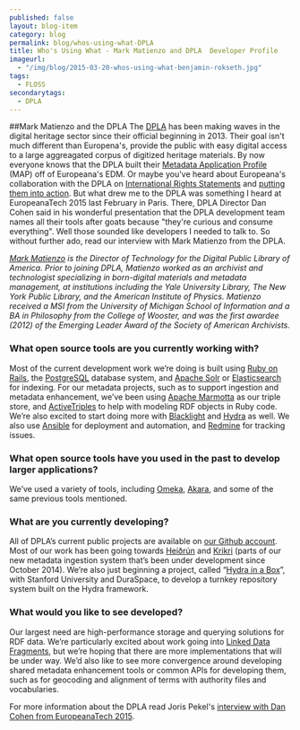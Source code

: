 ```yaml
---
published: false
layout: blog-item
category: blog
permalink: blog/whos-using-what-DPLA
title: Who's Using What - Mark Matienzo and DPLA  Developer Profile
imageurl: 
  - "/img/blog/2015-03-20-whos-using-what-benjamin-rokseth.jpg"
tags: 
  - FLOSS
secondarytags:
  - DPLA
---
```

##Mark Matienzo and the DPLA
The [DPLA](http://dp.la/) has been making waves in the digital heritage sector since their official beginning in 2013. Their goal isn't much different than Europena's, provide the public with easy digital access to a large aggreagated corpus of digitized heritage materials. By now everyone knows that the DPLA built their [Metadata Application Profile](http://dp.la/info/developers/map/) (MAP) off of Europeana's EDM. Or maybe you've heard about Europeana's collaboration with the DPLA on [International Rights Statements](http://pro.europeana.eu/blogpost/the-principles-for-establishing-international-interoperable-righ) and [putting them into action](http://pro.europeana.eu/blogpost/developing-and-implementing-a-technical-framework-for-interopera). But what drew me to the DPLA was something I heard at EuropeanaTech 2015 last February in Paris. There, DPLA Director Dan Cohen said in his wonderful presentation that the DPLA development team names all their tools after goats because "they're curious and consume everything". Well those sounded like developers I needed to talk to. So without further ado, read our interview with Mark Matienzo from the DPLA.  

*[Mark Matienzo](http://matienzo.org/) is the Director of Technology for the Digital Public Library of America. Prior to joining DPLA, Matienzo worked as an archivist and technologist specializing in born-digital materials and metadata management, at institutions including the Yale University Library, The New York Public Library, and the American Institute of Physics. Matienzo received a MSI from the University of Michigan School of Information and a BA in Philosophy from the College of Wooster, and was the first awardee (2012) of the Emerging Leader Award of the Society of American Archivists.*

### What open source tools are you currently working with?

Most of the current development work we’re doing is built using [Ruby on Rails](http://rubyonrails.org/), the [PostgreSQL](http://www.postgresql.org/) database system, and [Apache Solr](http://lucene.apache.org/solr/) or [Elasticsearch](https://www.elastic.co/) for indexing. For our metadata projects, such as to support ingestion and metadata enhancement, we’ve been using [Apache Marmotta](http://marmotta.apache.org/) as our triple store, and [ActiveTriples](https://github.com/ActiveTriples/ActiveTriples) to help with modeling RDF objects in Ruby code. We’re also excited to start doing more with [Blacklight](http://projectblacklight.org/) and [Hydra](http://projecthydra.org/) as well. We also use [Ansible](http://www.ansible.com/home) for deployment and automation, and [Redmine](https://www.redmine.org/) for tracking issues.

### What open source tools have you used in the past to develop larger applications?

We’ve used a variety of tools, including [Omeka](http://omeka.org/), [Akara](http://akara.info/), and some of the same previous tools mentioned.

### What are you currently developing? 

All of DPLA’s current public projects are available on [our Github account](https://github.com/dpla). Most of our work has been going towards [Heiðrún](https://digitalpubliclibraryofamerica.atlassian.net/wiki/display/TECH/Heidrun) and [Krikri](https://github.com/dpla/KriKri) (parts of our new metadata ingestion system that’s been under development since October 2014). We’re also just beginning a project, called “[Hydra in a Box](http://dp.la/info/2015/04/15/far-reaching-hydra-in-a-box-joint-initiative-funded-by-imls/)”, with Stanford University and DuraSpace, to develop a turnkey repository system built on the Hydra framework. 

### What would you like to see developed?

Our largest need are high-performance storage and querying solutions for RDF data. We’re particularly excited about work going into [Linked Data Fragments](http://linkeddatafragments.org/), but we’re hoping that there are more implementations that will be under way. We’d also like to see more convergence around developing shared metadata enhancement tools or common APIs for developing them, such as for geocoding and alignment of terms with authority files and vocabularies.

For more information about the DPLA read Joris Pekel's [interview with Dan Cohen from EuropeanaTech 2015](http://pro.europeana.eu/blogpost/looking-to-the-future-with-the-dpla-an-interview-with-dan-cohen).
